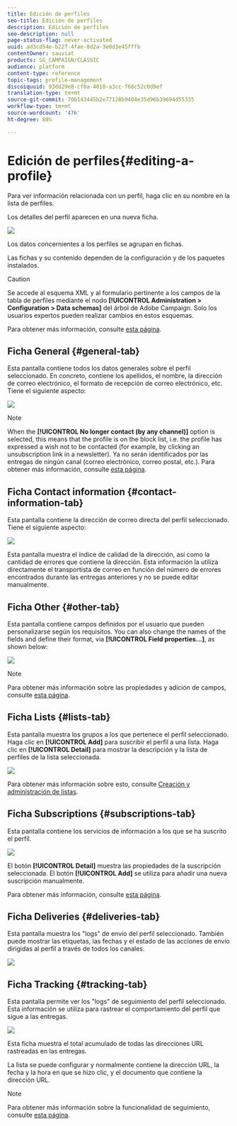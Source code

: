 ```yaml
---
title: Edición de perfiles
seo-title: Edición de perfiles
description: Edición de perfiles
seo-description: null
page-status-flag: never-activated
uuid: ad3cd54e-b22f-4fae-8d2a-3e0d3e45fffb
contentOwner: sauviat
products: SG_CAMPAIGN/CLASSIC
audience: platform
content-type: reference
topic-tags: profile-management
discoiquuid: 93dd29e8-cf0a-4010-a3cc-f68c52c0d9ef
translation-type: tm+mt
source-git-commit: 70b143445b2e77128b9404e35d96b39694d55335
workflow-type: tm+mt
source-wordcount: '476'
ht-degree: 88%

---
```



# Edición de perfiles{#editing-a-profile}

Para ver información relacionada con un perfil, haga clic en su nombre en la lista de perfiles.

Los detalles del perfil aparecen en una nueva ficha.

![](assets/s_user_recipient_edit.png)

Los datos concernientes a los perfiles se agrupan en fichas.

Las fichas y su contenido dependen de la configuración y de los paquetes instalados.

>[!CAUTION]
>
>Se accede al esquema XML y al formulario pertinente a los campos de la tabla de perfiles mediante el nodo **[!UICONTROL Administration > Configuration > Data schemas]** del árbol de Adobe Campaign. Solo los usuarios expertos pueden realizar cambios en estos esquemas.
>
>Para obtener más información, consulte [esta página](../../configuration/using/about-schema-edition.md).

## Ficha General {#general-tab}

Esta pantalla contiene todos los datos generales sobre el perfil seleccionado. En concreto, contiene los apellidos, el nombre, la dirección de correo electrónico, el formato de recepción de correo electrónico, etc. Tiene el siguiente aspecto:

![](assets/s_ncs_user_profile_general_tab.png)

>[!NOTE]
>
>When the **[!UICONTROL No longer contact (by any channel)]** option is selected, this means that the profile is on the block list, i.e. the profile has expressed a wish not to be contacted (for example, by clicking an unsubscription link in a newsletter). Ya no serán identificados por las entregas de ningún canal (correo electrónico, correo postal, etc.). Para obtener más información, consulte [esta página](../../delivery/using/understanding-quarantine-management.md).

## Ficha Contact information {#contact-information-tab}

Esta pantalla contiene la dirección de correo directa del perfil seleccionado. Tiene el siguiente aspecto:

![](assets/s_ncs_user_profile_details_tab.png)

Esta pantalla muestra el índice de calidad de la dirección, así como la cantidad de errores que contiene la dirección. Esta información la utiliza directamente el transportista de correo en función del número de errores encontrados durante las entregas anteriores y no se puede editar manualmente.

## Ficha Other {#other-tab}

Esta pantalla contiene campos definidos por el usuario que pueden personalizarse según los requisitos. You can also change the names of the fields and define their format, via **[!UICONTROL Field properties...]**, as shown below:

![](assets/s_ncs_user_profile_others_tab.png)

>[!NOTE]
>
>Para obtener más información sobre las propiedades y adición de campos, consulte [esta página](../../configuration/using/new-field-wizard.md).

## Ficha Lists {#lists-tab}

Esta pantalla muestra los grupos a los que pertenece el perfil seleccionado. Haga clic en **[!UICONTROL Add]** para suscribir el perfil a una lista. Haga clic en **[!UICONTROL Detail]** para mostrar la descripción y la lista de perfiles de la lista seleccionada.

![](assets/s_ncs_user_profile_groups_tab_details.png)

Para obtener más información sobre esto, consulte [Creación y administración de listas](../../platform/using/creating-and-managing-lists.md).

## Ficha Subscriptions {#subscriptions-tab}

Esta pantalla contiene los servicios de información a los que se ha suscrito el perfil.

![](assets/s_ncs_user_profile_subscript_tab_details.png)

El botón **[!UICONTROL Detail]** muestra las propiedades de la suscripción seleccionada. El botón **[!UICONTROL Add]** se utiliza para añadir una nueva suscripción manualmente.

Para obtener más información, consulte [esta página](../../delivery/using/managing-subscriptions.md).

## Ficha Deliveries {#deliveries-tab}

Esta pantalla muestra los &quot;logs&quot; de envío del perfil seleccionado. También puede mostrar las etiquetas, las fechas y el estado de las acciones de envío dirigidas al perfil a través de todos los canales.

![](assets/s_ncs_user_profile_delivery_tab.png)

## Ficha Tracking {#tracking-tab}

Esta pantalla permite ver los &quot;logs&quot; de seguimiento del perfil seleccionado. Esta información se utiliza para rastrear el comportamiento del perfil que sigue a las entregas.

![](assets/s_ncs_user_profile_tracking_tab.png)

Esta ficha muestra el total acumulado de todas las direcciones URL rastreadas en las entregas.

La lista se puede configurar y normalmente contiene la dirección URL, la fecha y la hora en que se hizo clic, y el documento que contiene la dirección URL.

>[!NOTE]
>
>Para obtener más información sobre la funcionalidad de seguimiento, consulte [esta página](../../delivery/using/monitoring-a-delivery.md).

